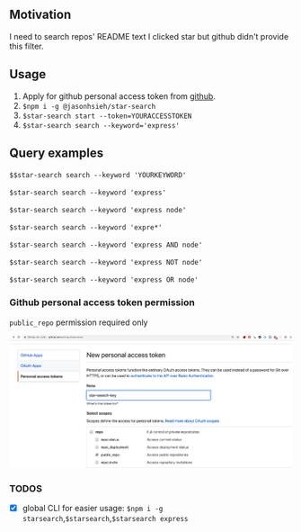 ## Motivation

I need to search repos' README text I clicked star but github didn't provide this filter.

## Usage

1. Apply for github personal access token from [github](https://help.github.com/en/articles/creating-a-personal-access-token-for-the-command-line).
2. `$npm i -g @jasonhsieh/star-search`
3. `$star-search start --token=YOURACCESSTOKEN`
4. `$star-search search --keyword='express'`

## Query examples

`$$star-search search --keyword 'YOURKEYWORD'`

`$star-search search --keyword 'express'`

`$star-search search --keyword 'express node'`

`$star-search search --keyword 'expre*'`

`$star-search search --keyword 'express AND node'`

`$star-search search --keyword 'express NOT node'`

`$star-search search --keyword 'express OR node'`

### Github personal access token permission

`public_repo` permission required only

![github-token](screenshots/github-personal-access-token-auth.png)

### TODOS

- [x] global CLI for easier usage: `$npm i -g starsearch`,`$starsearch`,`$starsearch express`

